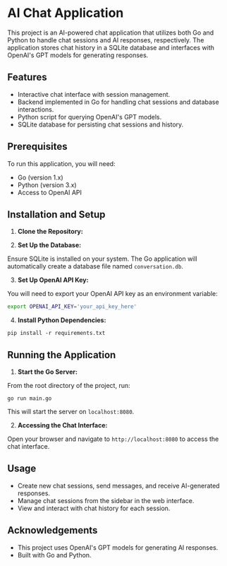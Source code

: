 # AI Chat Application

This project is an AI-powered chat application that utilizes both Go and Python to handle chat sessions and AI responses, respectively. The application stores chat history in a SQLite database and interfaces with OpenAI's GPT models for generating responses.

## Features

- Interactive chat interface with session management.
- Backend implemented in Go for handling chat sessions and database interactions.
- Python script for querying OpenAI's GPT models.
- SQLite database for persisting chat sessions and history.

## Prerequisites

To run this application, you will need:

- Go (version 1.x)
- Python (version 3.x)
- Access to OpenAI API

## Installation and Setup

1. **Clone the Repository:**


2. **Set Up the Database:**

Ensure SQLite is installed on your system. The Go application will automatically create a database file named `conversation.db`.

3. **Set Up OpenAI API Key:**

You will need to export your OpenAI API key as an environment variable:

```bash
export OPENAI_API_KEY='your_api_key_here'
```


4. **Install Python Dependencies:**

`pip install -r requirements.txt`


## Running the Application

1. **Start the Go Server:**

From the root directory of the project, run:

`go run main.go`


This will start the server on `localhost:8080`.

2. **Accessing the Chat Interface:**

Open your browser and navigate to `http://localhost:8080` to access the chat interface.

## Usage

- Create new chat sessions, send messages, and receive AI-generated responses.
- Manage chat sessions from the sidebar in the web interface.
- View and interact with chat history for each session.

## Acknowledgements

- This project uses OpenAI's GPT models for generating AI responses.
- Built with Go and Python.







